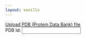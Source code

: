 ```yaml
---
layout: vanilla
---
```


<head>
<script src="{{site.baseurl}}{{site.data.urls.promise_polyfill}}"></script>
<link rel="stylesheet" href="{{site.baseurl}}{{site.data.urls.bootstrap_path}}">
</head>
<body>
<a href="#" class="btn btn-primary" type="button" onclick="document.getElementById('input').click(); return false;">Upload PDB (Protein Data Bank) file</a> <input id="input" type="file" style="visibility: hidden; display: none;" />

<div class="form-group">
  <label for="pdbid">PDB Id:</label>
  <input type="text" class="form-control" id="pdbid"/>
</div>

</body>
<script src="{{site.baseurl}}{{site.data.urls.axios_path}}"></script>
<script src="{{site.baseurl}}{{site.data.urls-internal.metaframe_library_path}}"></script>
<script src="index.js"></script>
